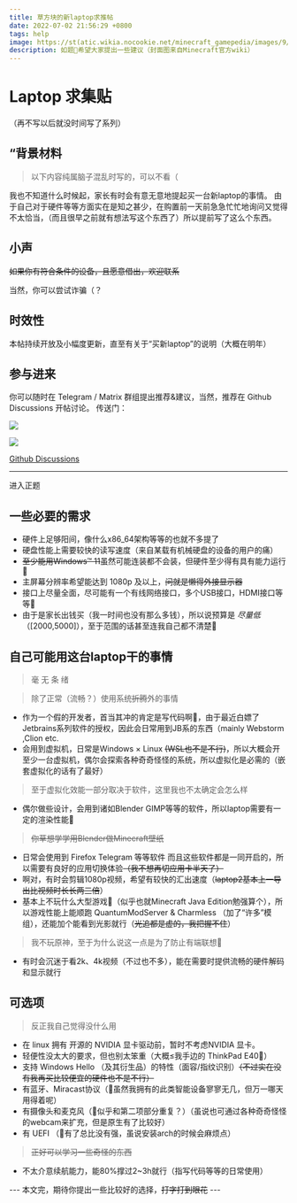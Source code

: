 ```yaml
---
title: 草方块的新laptop求推帖
date: 2022-07-02 21:56:29 +0800
tags: help
image: https://st(atic.wikia.nocookie.net/minecraft_gamepedia/images/9/93/Grass_Block_JE7_BE6.png/revision/latest?cb=20200830143209
description: 如题🌚希望大家提出一些建议（封面图来自Minecraft官方wiki）
---
```

# Laptop 求集贴 

（再不写以后就没时间写了系列） 

## “背景材料
> 以下内容纯属脑子混乱时写的，可以不看（

我也不知道什么时候起，家长有时会有意无意地提起买一台新laptop的事情。
由于自己对于硬件等等方面实在是知之甚少，在购置前一天前急急忙忙地询问又觉得不太恰当，（而且很早之前就有想法写这个东西了）所以提前写了这么个东西。

## 小声
~~如果你有符合条件的设备，且愿意借出，欢迎联系~~

当然，你可以尝试诈骗（？

## 时效性
本帖持续开放及小幅度更新，直至有关于“买新laptop”的说明（大概在明年）

## 参与进来
你可以随时在 Telegram / Matrix 群组提出推荐&建议，当然，推荐在 Github Discussions 开帖讨论。
传送门：

[![](https://img.shields.io/badge/Telegram-2CA5E0?style=for-the-badge&logo=telegram&logoColor=white)](https://t.me/+Sub0B3TJ_cXpVwZG)

[![](https://img.shields.io/badge/matrix-000000?style=for-the-badge&logo=Matrix&logoColor=white)](https://matrix.to/#/#grassblock-house:mozilla.org)

[Github Discussions](https://github.com/GrassBlock1/laptop-req/discussions/categories/general)

----
进入正题
## 一些必要的需求
- 硬件上足够阳间，像什么x86_64架构等等的也就不多提了
- 硬盘性能上需要较快的读写速度（来自某载有机械硬盘的设备的用户的痛）
- ~~至少能用Windows™ 11~~虽然可能连装都不会装，但硬件至少得有具有能力运行🌚
- 主屏幕分辨率希望能达到 1080p 及以上，~~问就是懒得外接显示器~~
- 接口上尽量全面，尽可能有一个有线网络接口，多个USB接口，HDMI接口等等🌚
- 由于是家长出钱买（我一时间也没有那么多钱），所以说预算是 *尽量低* （[2000,5000]），至于范围的话甚至连我自己都不清楚🌚
## 自己可能用这台laptop干的事情
> 毫 无 条 绪

> 除了正常（流畅？）使用系统~~折腾~~外的事情
- 作为一个假的开发者，首当其冲的肯定是写代码啊🤔，由于最近白嫖了Jetbrains系列软件的授权，因此会日常用到JB系的东西（mainly Webstorm ,Clion etc.
- 会用到虚拟机，日常是Windows × Linux ~~(WSL也不是不行)~~，所以大概会开至少一台虚拟机，偶尔会探索各种奇奇怪怪的系统，所以虚拟化是必需的（嵌套虚拟化的话有了最好）
> 至于虚拟化效能一部分取决于软件，这里我也不太确定会怎么样
- 偶尔做些设计，会用到诸如Blender GIMP等等的软件，所以laptop需要有一定的渲染性能🌚
> ~~你草想学学用Blender做Minecraft壁纸~~
- 日常会使用到 Firefox Telegram 等等软件 而且这些软件都是一同开启的，所以需要有良好的应用切换体验~~（我不想再切应用卡半天了）~~
- 啊对，有时会剪辑1080p视频，希望有较快的汇出速度（~~laptop2基本上一导出比视频时长长两三倍~~）
- 基本上不玩什么大型游戏🌚（似乎也就Minecraft Java Edition勉强算个），所以游戏性能上能顺跑 QuantumModServer & Charmless （加了“许多”模组），还能加个能看到光影就行（~~光追都是虚的，我把握不住~~）
> 我不玩原神，至于为什么说这一点是为了防止有端联想🌚
- 有时会沉迷于看2k、4k视频（不过也不多），能在需要时提供流畅的硬件解码和显示就行
## 可选项
> 反正我自己觉得没什么用
- 在 linux 拥有 开源的 NVIDIA 显卡驱动前，暂时不考虑NVIDIA 显卡。
- 轻便性没太大的要求，但也别太笨重（大概≤我手边的 ThinkPad E40🌚）
- 支持 Windows Hello （及其衍生品）的特性（面容/指纹识别）~~（不过实在没有我再买比较便宜的硬件也不是不行）~~
- 有蓝牙、Miracast协议（🌚虽然我拥有的此类智能设备寥寥无几，但万一哪天用得着呢）
- 有摄像头和麦克风（🤔似乎和第二项部分重复？）（虽说也可通过各种奇奇怪怪的webcam来扩充，但是原生有了比较好）
- 有 UEFI （🌚有了总比没有强，虽说安装arch的时候会麻烦点）
> ~~正好可以学习一些奇怪的东西~~
- 不太介意续航能力，能80%撑过2~3h就行（指写代码等等的日常使用）

--- 本文完，期待你提出一些比较好的选择，~~打字打到眼花~~ ---
